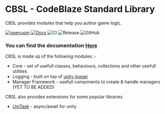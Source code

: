 # CBSL - CodeBlaze Standard Library

CBSL provides modules that help you author game logic.

[![openupm](https://img.shields.io/npm/v/io.codeblaze.cbsl?label=openupm&registry_uri=https://package.openupm.com)](https://openupm.com/packages/io.codeblaze.cbsl/)
[![Docs](https://img.shields.io/github/workflow/status/BLaZeKiLL/CBSL/Release?label=Docs)](https://cbsl.netlify.app)
![CI](https://github.com/BLaZeKiLL/CBSL/workflows/CI/badge.svg)
![Release](https://github.com/BLaZeKiLL/CBSL/workflows/Release/badge.svg)
![GitHub](https://img.shields.io/github/license/BLaZeKiLL/CBSL)

### You can find the documentation [Here](https://cbsl.netlify.app/)

CBSL is made up of the following modules :-
- Core - set of usefull classes, behaviours, collections and other usefull utilities
- Logging - built on top of [unity logger](https://docs.unity3d.com/ScriptReference/Debug-unityLogger.html)
- Manager Framework - usefull components to create & handle managers (YET TO BE ADDED)

CBSL also provides extensions for some popular libraries
- [UniTask](https://github.com/Cysharp/UniTask) - async/await for unity
